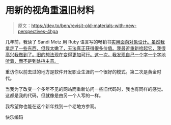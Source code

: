 # 用新的视角重温旧材料

> 原文：<https://dev.to/ben/revisit-old-materials-with-new-perspectives-4hga>

几年前，我读了 Sandi Metz 用 Ruby 语言写的畅销书[实用面向对象设计。虽然我拿走了一些东西，但我太嫩了，无法真正获得很多价值。我最近重新拾起它，我很高兴我做到了。旧的想法现在变得更加可行。这一次，我发现自己一个字一个字地听着，而不是到处挑主意。](https://www.amazon.com/Practical-Object-Oriented-Design-Ruby-Addison-Wesley/dp/0321721330)

重访你以前去过的地方是软件开发职业生涯的一个很好的模式。第二次是黄金时代。

当我为了改变一个多年不见的网站而重新访问一些旧代码时，我也有同样的感觉。这都是我的代码，但就像是由另一个人写的一样。

我希望你也能在这个新年找到一个老地方参观。

快乐编码